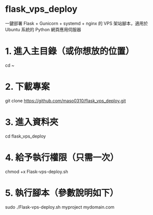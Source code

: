 # flask_vps_deploy
一鍵部署 Flask + Gunicorn + systemd + nginx 的 VPS 架站腳本，適用於 Ubuntu 系統的 Python 網頁應用伺服器

# 1. 進入主目錄（或你想放的位置）
cd ~

# 2. 下載專案
git clone https://github.com/maso0310/flask_vps_deploy.git

# 3. 進入資料夾
cd flask_vps_deploy

# 4. 給予執行權限（只需一次）
chmod +x Flask-vps-deploy.sh

# 5. 執行腳本（參數說明如下）
sudo ./Flask-vps-deploy.sh myproject mydomain.com
